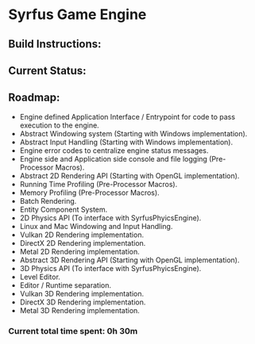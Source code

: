# Syrfus Game Engine

## Build Instructions:

## Current Status:

## Roadmap:
* Engine defined Application Interface / Entrypoint for code to pass execution to the engine.
* Abstract Windowing system (Starting with Windows implementation).
* Abstract Input Handling (Starting with Windows implementation).
* Engine error codes to centralize engine status messages.
* Engine side and Application side console and file logging (Pre-Processor Macros).
* Abstract 2D Rendering API (Starting with OpenGL implementation).
* Running Time Profiling (Pre-Processor Macros).
* Memory Profiling (Pre-Processor Macros).
* Batch Rendering.
* Entity Component System.
* 2D Physics API (To interface with SyrfusPhyicsEngine).
* Linux and Mac Windowing and Input Handling.
* Vulkan 2D Rendering implementation.
* DirectX 2D Rendering implementation.
* Metal 2D Rendering implementation.
* Abstract 3D Rendering API (Starting with OpenGL implementation).
* 3D Physics API (To interface with SyrfusPhyicsEngine).
* Level Editor.
* Editor / Runtime separation.
* Vulkan 3D Rendering implementation.
* DirectX 3D Rendering implementation.
* Metal 3D Rendering implementation.

### Current total time spent: 0h 30m